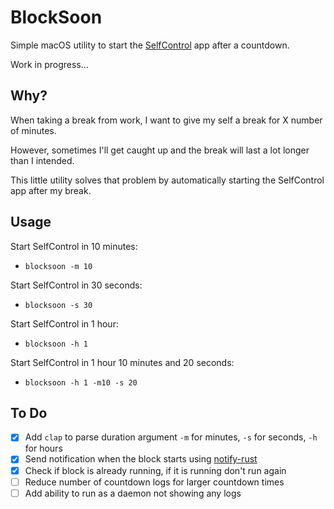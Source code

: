 # BlockSoon

Simple macOS utility to start the [SelfControl](https://github.com/SelfControlApp/selfcontrol) app after a countdown.

Work in progress...

## Why?

When taking a break from work, I want to give my self a break for X number of minutes.

However, sometimes I'll get caught up and the break will last a lot longer than I intended.

This little utility solves that problem by automatically starting the SelfControl app after my break.

## Usage

Start SelfControl in 10 minutes:

- `blocksoon -m 10`

Start SelfControl in 30 seconds:

- `blocksoon -s 30`

Start SelfControl in 1 hour:

- `blocksoon -h 1`

Start SelfControl in 1 hour 10 minutes and 20 seconds:

- `blocksoon -h 1 -m10 -s 20`

## To Do

- [x] Add `clap` to parse duration argument `-m` for minutes, `-s` for seconds, `-h` for hours
- [x] Send notification when the block starts using [notify-rust](https://docs.rs/notify-rust/)
- [x] Check if block is already running, if it is running don't run again
- [ ] Reduce number of countdown logs for larger countdown times
- [ ] Add ability to run as a daemon not showing any logs
